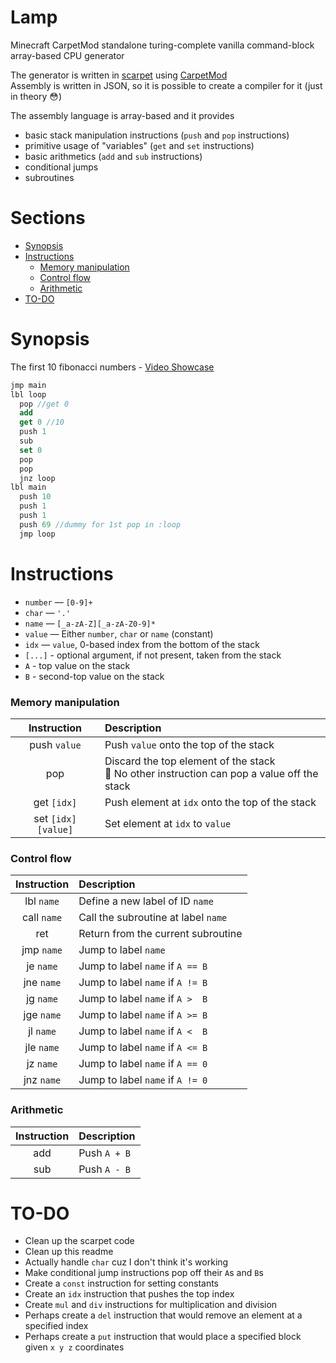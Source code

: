 # Lamp

Minecraft CarpetMod standalone turing-complete vanilla command-block array-based CPU generator

The generator is written in [scarpet](https://github.com/gnembon/fabric-carpet/tree/master/docs/scarpet) using [CarpetMod](https://github.com/gnembon/fabric-carpet)  
Assembly is written in JSON, so it is possible to create a compiler for it (just in theory 😳)

The assembly language is array-based and it provides
- basic stack manipulation instructions (`push` and `pop` instructions)
- primitive usage of "variables" (`get` and `set` instructions)
- basic arithmetics (`add` and `sub` instructions)
- conditional jumps
- subroutines  

# Sections

- [Synopsis](#Synopsis)
- [Instructions](#Instructions)
  - [Memory manipulation](#memory-manipulation)
  - [Control flow](#control-flow)
  - [Arithmetic](#arithmetic)
- [TO-DO](#to-do)

# Synopsis

The first 10 fibonacci numbers - [Video Showcase](https://www.youtube.com/watch?v=NvBEsQZ-E2s)
```as
jmp main
lbl loop
  pop //get 0
  add
  get 0 //10
  push 1
  sub
  set 0
  pop
  pop
  jnz loop
lbl main
  push 10
  push 1
  push 1
  push 69 //dummy for 1st pop in :loop
  jmp loop
```

# Instructions

- `number` — `[0-9]+`
- `char` — `'.'`
- `name`   — `[_a-zA-Z][_a-zA-Z0-9]*`
- `value`  — Either `number`, `char` or `name` (constant)
- `idx` — `value`, 0-based index from the bottom of the stack
- `[...]` - optional argument, if not present, taken from the stack
- `A` - top value on the stack
- `B` - second-top value on the stack

<!-- TODO: const -->

### Memory manipulation

| Instruction          | Description |
| :------------------: | :---------- |
| push `value`         | Push `value` onto the top of the stack
| pop                  | Discard the top element of the stack <br> 📝 No other instruction can pop a value off the stack
| get `[idx]`          | Push element at `idx` onto the top of the stack
| set `[idx] [value]`  | Set element at `idx` to `value`
<!-- TODO: del -->

### Control flow

| Instruction | Description |
| :---------: | :---------- |
| lbl `name`  | Define a new label of ID `name`
| call `name` | Call the subroutine at label `name`
| ret         | Return from the current subroutine
| jmp `name`  | Jump to label `name`
| je `name`   | Jump to label `name` if `A == B`
| jne `name`  | Jump to label `name` if `A != B`
| jg `name`   | Jump to label `name` if `A >  B`
| jge `name`  | Jump to label `name` if `A >= B`
| jl `name`   | Jump to label `name` if `A <  B`
| jle `name`  | Jump to label `name` if `A <= B`
| jz `name`   | Jump to label `name` if `A == 0`
| jnz `name`  | Jump to label `name` if `A != 0`

### Arithmetic

| Instruction | Description |
| :---------: | :---------- |
| add         | Push `A + B`
| sub         | Push `A - B`
<!-- TODO: mul, div -->

# TO-DO

- Clean up the scarpet code
- Clean up this readme
- Actually handle `char` cuz I don't think it's working
- Make conditional jump instructions pop off their `A`s and `B`s
- Create a `const` instruction for setting constants
- Create an `idx` instruction that pushes the top index
- Create `mul` and `div` instructions for multiplication and division
- Perhaps create a `del` instruction that would remove an element at a specified index
- Perhaps create a `put` instruction that would place a specified block given `x y z` coordinates
